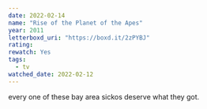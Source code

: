 ```yaml
---
date: 2022-02-14
name: "Rise of the Planet of the Apes"
year: 2011
letterboxd_uri: "https://boxd.it/2zPYBJ"
rating: 
rewatch: Yes
tags:
  - tv
watched_date: 2022-02-12
---
```


every one of these bay area sickos deserve what they got.
